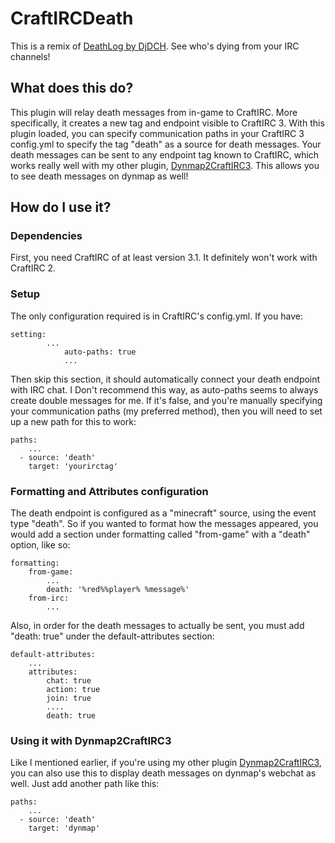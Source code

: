 # CraftIRCDeath
This is a remix of [DeathLog by DjDCH](https://github.com/DjDCH/DeathLog).
See who's dying from your IRC channels!

## What does this do?
This plugin will relay death messages from in-game to CraftIRC.  More
specifically, it creates a new tag and endpoint visible to CraftIRC 3.  With
this plugin loaded, you can specify communication paths in your CraftIRC 3
config.yml to specify the tag "death" as a source for death messages.  Your
death messages can be sent to any endpoint tag known to CraftIRC, which works
really well with my other plugin,
[Dynmap2CraftIRC3](http://dev.bukkit.org/server-mods/dynmap2craftirc3/). This
allows you to see death messages on dynmap as well!

## How do I use it?

### Dependencies
First, you need CraftIRC of at least version 3.1.  It definitely won't work
with CraftIRC 2.

### Setup
The only configuration required is in CraftIRC's config.yml.  If you have:

    setting:
		    ...
				auto-paths: true
				...

Then skip this section, it should automatically connect your death endpoint
with IRC chat.  I Don't recommend this way, as auto-paths seems to always
create double messages for me.  If it's false, and you're manually specifying
your communication paths (my preferred method), then you will need to set up
a new path for this to work:

    paths:
        ...
      - source: 'death'
        target: 'yourirctag'

### Formatting and Attributes configuration
The death endpoint is configured as a "minecraft" source, using the event type
"death".  So if you wanted to format how the messages appeared, you would add a
section under formatting called "from-game" with a "death" option, like so:

    formatting:
        from-game:
            ...
            death: '%red%%player% %message%'
        from-irc:
            ...

Also, in order for the death messages to actually be sent, you must add
"death: true" under the default-attributes section:

    default-attributes:
        ...
        attributes:
            chat: true
            action: true
            join: true
            ....
            death: true

### Using it with Dynmap2CraftIRC3

Like I mentioned earlier, if you're using my other plugin
[Dynmap2CraftIRC3](http://dev.bukkit.org/server-mods/dynmap2craftirc3/), you
can also use this to display death messages on dynmap's webchat as well.  Just
add another path like this:

    paths:
        ...
      - source: 'death'
        target: 'dynmap'
